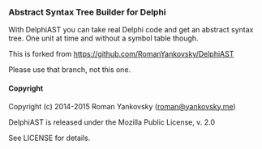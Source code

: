 ### Abstract Syntax Tree Builder for Delphi 
With DelphiAST you can take real Delphi code and get an abstract syntax tree. One unit at time and without a symbol table though. 

This is forked from https://github.com/RomanYankovsky/DelphiAST

Please use that branch, not this one.

#### Copyright
Copyright (c) 2014-2015 Roman Yankovsky (roman@yankovsky.me)

DelphiAST is released under the Mozilla Public License, v. 2.0

See LICENSE for details.
